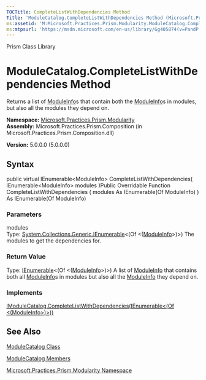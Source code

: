 ```yaml
---
TOCTitle: CompleteListWithDependencies Method
Title: 'ModuleCatalog.CompleteListWithDependencies Method (Microsoft.Practices.Prism.Modularity)'
ms:assetid: 'M:Microsoft.Practices.Prism.Modularity.ModuleCatalog.CompleteListWithDependencies(System.Collections.Generic.IEnumerable{Microsoft.Practices.Prism.Modularity.ModuleInfo})'
ms:mtpsurl: 'https://msdn.microsoft.com/en-us/library/Gg405874(v=PandP.50)'
---
```


Prism Class Library

ModuleCatalog.CompleteListWithDependencies Method
=====================================================

Returns a list of [ModuleInfo](https://msdn.microsoft.com/library/microsoft.practices.prism.modularity.moduleinfo)s that contain both the [ModuleInfo](https://msdn.microsoft.com/library/microsoft.practices.prism.modularity.moduleinfo)s in modules, but also all the modules they depend on.

**Namespace:** [Microsoft.Practices.Prism.Modularity](https://msdn.microsoft.com/library/microsoft.practices.prism.modularity)
**Assembly:** Microsoft.Practices.Prism.Composition (in Microsoft.Practices.Prism.Composition.dll)

**Version:** 5.0.0.0 (5.0.0.0)

## Syntax


public virtual IEnumerable&lt;ModuleInfo&gt; CompleteListWithDependencies( IEnumerable&lt;ModuleInfo&gt; modules )Public Overridable Function CompleteListWithDependencies ( modules As IEnumerable(Of ModuleInfo) ) As IEnumerable(Of ModuleInfo)

### Parameters

modules  
Type: [System.Collections.Generic.IEnumerable](http://msdn.microsoft.com/en-us/library/9eekhta0)&lt;(Of &lt;([ModuleInfo](https://msdn.microsoft.com/library/microsoft.practices.prism.modularity.moduleinfo)&gt;)&gt;)
The modules to get the dependencies for.

### Return Value

Type: [IEnumerable](http://msdn.microsoft.com/en-us/library/9eekhta0)&lt;(Of &lt;([ModuleInfo](https://msdn.microsoft.com/library/microsoft.practices.prism.modularity.moduleinfo)&gt;)&gt;)
A list of [ModuleInfo](https://msdn.microsoft.com/library/microsoft.practices.prism.modularity.moduleinfo) that contains both all [ModuleInfo](https://msdn.microsoft.com/library/microsoft.practices.prism.modularity.moduleinfo)s in modules but also all the [ModuleInfo](https://msdn.microsoft.com/library/microsoft.practices.prism.modularity.moduleinfo) they depend on.
### Implements

[IModuleCatalog.CompleteListWithDependencies(IEnumerable&lt;(Of &lt;(ModuleInfo&gt;)&gt;))](https://msdn.microsoft.com/library/microsoft.practices.prism.modularity.imodulecatalog.completelistwithdependencies(system.collections.generic.ienumerable%7bmicrosoft.practices.prism.modularity.moduleinfo%7d))

See Also
--------


[ModuleCatalog Class](https://msdn.microsoft.com/library/microsoft.practices.prism.modularity.modulecatalog)

[ModuleCatalog Members](https://msdn.microsoft.com/allmembers.t:microsoft.practices.prism.modularity.modulecatalog)

[Microsoft.Practices.Prism.Modularity Namespace](https://msdn.microsoft.com/library/microsoft.practices.prism.modularity)
